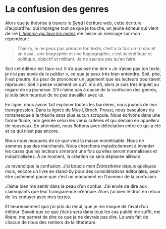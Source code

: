 # La confusion des genres

Alors que je théorise à travers le *[Send](https://tcrouzet.com/tag/send/)* l’écriture web, cette écriture d’aujourd’hui qui imprègne tout ce que je touche, un jeune éditeur qui vient de lire *[L’homme qui lave les mains](https://tcrouzet.com/homme-qui-lave-les-mains/)* me laisse un message sur mon répondeur :<span id="more-33815"></span>

> Thierry, je ne peux pas prendre ton texte, c’est à la fois un roman et un essai, une biographie et une hagiographie, c’est scientifique et politique, objectif et militant. Je ne saurais pas qu’en faire.

Soit cet éditeur est faux-cul. Il n’a pas osé me dire « Je n’aime pas ton texte, je n’ai pas envie de le publier », ce que je peux très bien entendre. Soit, pire, il est pleutre, il a peur de prononcer un jugement que les lecteurs pourraient réprouver. Soit il pense vraiment ce qu’il m’a dit, alors je suis très inquiet au regard de sa jeunesse. S’il n’aime pas à cause de la confusion des genres, je suis bien heureux de ne pas travailler avec lui.

En ligne, nous avons fait exploser toutes les barrières, nous jouons de leur transgression. Dans la lignée de Musil, Broch, Proust, nous basculons du romanesque à la théorie sans plus aucun scrupule. Nous écrivons dans une forme fluide, non genrée selon les vieux critères et qui demain en appellera de nouveaux. En attendant, nous flottons avec délectation entre ce qui a été et ce qui n’est pas encore.

Nous nous moquons de ce que veut la masse monétisable. Nous ne sommes pas des marchands. Nous cherchons maladroitement à inventer les cases que les lecteurs aimeront une fois qu’elles seront normalisées et industrialisées. À ce moment, la création ce sera déplacée ailleurs.

Je revendique la confusion. J’ai bouclé mon *Ératosthène* depuis quelques mois, encore un livre en stand-by pour des considérations éditoriales, peut-être justement parce que c’est un monument en l’honneur de la confusion.

J’aime bien me sentir dans la peau d’un confus. J’ai envie de dire aux clairvoyants que leur transparence m’ennuie. Alors j’ai bien le droit en retour de les ennuyer avec mes textes.

Et heureusement que j’ai pris du recul, que je me moque de l’aval d’un éditeur. Savoir que ce que j’écris sera dans tous les cas publié me suffit, me libère, me permet de dire ce que je ne devrais pas dire. Le web fait de chacun de nous des rentiers de la littérature.